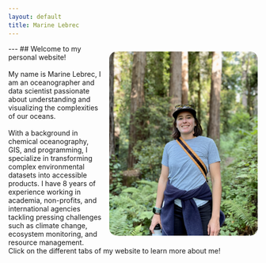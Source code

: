 ```yaml
---
layout: default
title: Marine Lebrec
---
```

<link rel="stylesheet" href="custom.css">
---

<p style="float: right; margin-left: 15px;">
    <img src="/images/self.png" alt="My Image" width="300" style="border-radius: 15px;">
    <br>
</p>
## Welcome to my personal website! <br><br>
My name is Marine Lebrec, I am an oceanographer and data scientist passionate about understanding and visualizing the complexities of our oceans. <br><br>
With a background in chemical oceanography, GIS, and programming, I specialize in transforming complex environmental datasets into accessible products. I have 8 years of experience working in academia, non-profits, and international agencies tackling pressing challenges such as climate change, ecosystem monitoring, and resource management.
<br>
Click on the different tabs of my website to learn more about me! 